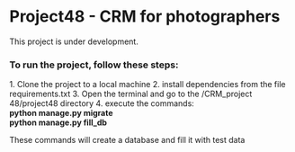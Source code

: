 <h1>Project48 - CRM for photographers </h1>

This project is under development.

<h3>To run the project, follow these steps:</h3>
1. Clone the project to a local machine
2. install dependencies from the file requirements.txt
3. Open the terminal and go to the /CRM_project 48/project48 directory
4. execute the commands:<br>
   <b>python manage.py migrate<br>
   python manage.py fill_db </b>

These commands will create a database and fill it with test data